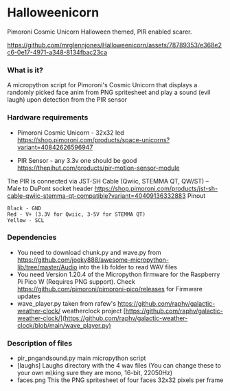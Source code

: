 # Halloweenicorn
Pimoroni Cosmic Unicorn Halloween themed, PIR enabled scarer.


https://github.com/mrglennjones/Halloweenicorn/assets/78789353/e368e2c6-0e17-4971-a348-8134fbac23ca


### What is it?
A micropython script for Pimoroni's Cosmic Unicorn that displays a randomly picked face anim from PNG spritesheet and play a sound (evil laugh) upon detection from the PIR sensor 


### Hardware requirements

* Pimoroni Cosmic Unicorn - 32x32 led https://shop.pimoroni.com/products/space-unicorns?variant=40842626596947

* PIR Sensor - any 3.3v one should be good https://thepihut.com/products/pir-motion-sensor-module

The PIR is connected via JST-SH Cable (Qwiic, STEMMA QT, QW/ST) – Male to DuPont socket header https://shop.pimoroni.com/products/jst-sh-cable-qwiic-stemma-qt-compatible?variant=40409136332883
Pinout

    Black - GND
    Red - V+ (3.3V for Qwiic, 3-5V for STEMMA QT)
    Yellow - SCL


### Dependencies

* You need to download chunk.py and wave.py from https://github.com/joeky888/awesome-micropython-lib/tree/master/Audio into the lib folder to read WAV files
* You need Version 1.20.4 of the Micropython firmware for the Raspberry Pi Pico W (Requires PNG support). Check https://github.com/pimoroni/pimoroni-pico/releases for Firmware updates
* wave_player.py taken from rafew's https://github.com/raphv/galactic-weather-clock/ weatherclock project [https://github.com/raphv/galactic-weather-clock/](https://github.com/raphv/galactic-weather-clock/blob/main/wave_player.py)
### Description of files
* pir_pngandsound.py main micropython script
* [laughs] Laughs directory with the 4 wav files (You can change these to your own m\king sure they are mono, 16-bit, 22050Hz)
* faces.png This the PNG spritesheet of four faces 32x32 pixels per frame
